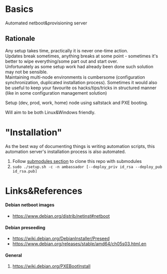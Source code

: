 # Basics
Automated netboot&provisioning server

## Rationale
Any setup takes time, practically it is never one-time action.  
Updates break sometimes, anything breaks at some point - sometimes it's better to wipe everything/some part out
and start over.  
Unfortunately as some setup work had already been done such solution may not be sensible.  
Maintaining multi-node environments is cumbersome (configuration synchronization, duplicated installation process).
Sometimes it would also be useful to keep your favourite os hacks/tips/tricks in structured manner (like in some configuration management solution)

Setup (dev, prod, work, home) node using saltstack and PXE booting.

Will aim to be both Linux&Windows friendly.

# "Installation"

As the best way of documenting things is writing automation scripts, this automation server's installation process
is also automated.  
1. Follow [submodules section](https://github.com/kiemlicz/util/wiki/git#cloning) to clone this repo with submodules
2. `sudo ./setup.sh -c -n ambassador [--deploy_priv id_rsa --deploy_pub id_rsa.pub]`


# Links&References
#### Debian netboot images
* https://www.debian.org/distrib/netinst#netboot

#### Debian preseeding
* https://wiki.debian.org/DebianInstaller/Preseed
* https://www.debian.org/releases/stable/amd64/ch05s03.html.en

#### General
1. https://wiki.debian.org/PXEBootInstall
